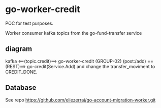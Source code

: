 # go-worker-credit

POC for test purposes.

Worker consumer kafka topics from the go-fund-transfer service

## diagram

kafka <==(topic.credit)==> go-worker-credit (GROUP-02) (post:/add) ==(REST)==> go-credit(Service.Add) and change the transfer_moviment to CREDIT_DONE.

## Database

See repo https://github.com/eliezerraj/go-account-migration-worker.git
